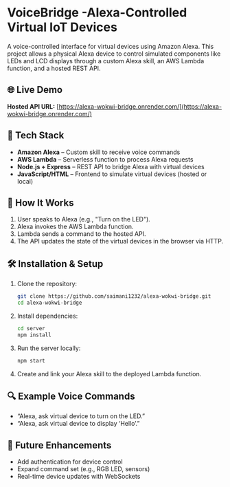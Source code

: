 # VoiceBridge -Alexa-Controlled Virtual IoT Devices

A voice-controlled interface for virtual devices using Amazon Alexa. This project allows a physical Alexa device to control simulated components like LEDs and LCD displays through a custom Alexa skill, an AWS Lambda function, and a hosted REST API.


## 🌐 Live Demo

**Hosted API URL:** [https://alexa-wokwi-bridge.onrender.com/](https://alexa-wokwi-bridge.onrender.com/)

## 🧰 Tech Stack

* **Amazon Alexa** – Custom skill to receive voice commands
* **AWS Lambda** – Serverless function to process Alexa requests
* **Node.js + Express** – REST API to bridge Alexa with virtual devices
* **JavaScript/HTML** – Frontend to simulate virtual devices (hosted or local)

## 🧠 How It Works

1. User speaks to Alexa (e.g., "Turn on the LED").
2. Alexa invokes the AWS Lambda function.
3. Lambda sends a command to the hosted API.
4. The API updates the state of the virtual devices in the browser via HTTP.


## 🛠️ Installation & Setup

1. Clone the repository:

   ```bash
   git clone https://github.com/saimani1232/alexa-wokwi-bridge.git
   cd alexa-wokwi-bridge
   ```

2. Install dependencies:

   ```bash
   cd server
   npm install
   ```

3. Run the server locally:

   ```bash
   npm start
   ```

4. Create and link your Alexa skill to the deployed Lambda function.

## 🔍 Example Voice Commands

* “Alexa, ask virtual device to turn on the LED.”
* “Alexa, ask virtual device to display ‘Hello’.”

## 📌 Future Enhancements

* Add authentication for device control
* Expand command set (e.g., RGB LED, sensors)
* Real-time device updates with WebSockets


